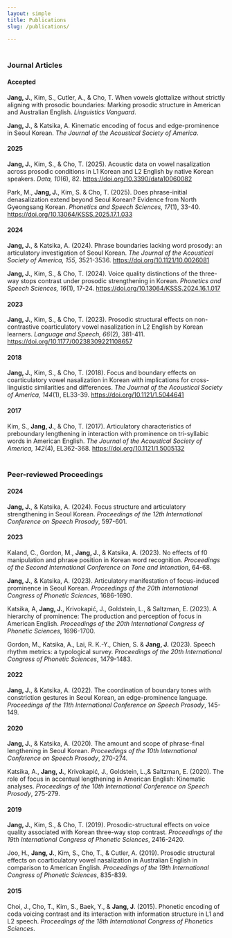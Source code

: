 ```yaml
---
layout: simple
title: Publications
slug: /publications/

---
```

<h6 style="font-size:5px"><br></h6>
<h3>Journal Articles</h3>

<h4>Accepted</h4>

  <b>Jang, J.</b>, Kim, S., Cutler, A., & Cho, T. When vowels glottalize without strictly aligning with prosodic boundaries: Marking prosodic structure in American and Australian English. <em>Linguistics Vanguard</em>.

  <b>Jang, J.</b>, & Katsika, A. Kinematic encoding of focus and edge-prominence in Seoul Korean. <em>The Journal of the Acoustical Society of America</em>.

<h4>2025</h4>

  <b>Jang, J.</b>, Kim, S., & Cho, T. (2025). Acoustic data on vowel nasalization across prosodic conditions in L1 Korean and L2 English by native Korean speakers. <em>Data, 10</em>(6), 82. <a href="https://doi.org/10.3390/data10060082">https://doi.org/10.3390/data10060082</a>

   Park, M., <b>Jang, J.</b>, Kim, S. & Cho, T. (2025). Does phrase-initial denasalization extend beyond Seoul Korean? Evidence from North Gyeongsang Korean. <em>Phonetics and Speech Sciences, 17</em>(1), 33-40. <a href="https://doi.org/10.13064/KSSS.2025.17.1.033">https://doi.org/10.13064/KSSS.2025.17.1.033</a>

  <h4>2024</h4>

   <b>Jang, J.</b>, & Katsika, A. (2024). Phrase boundaries lacking word prosody: an articulatory investigation of Seoul Korean. <em>The Journal of the Acoustical Society of America, 155</em>, 3521-3536. <a href="https://doi.org/10.1121/10.0026081">https://doi.org/10.1121/10.0026081</a>

   <b>Jang, J.</b>, Kim, S., & Cho, T. (2024). Voice quality distinctions of the three-way stops contrast under prosodic strengthening in Korean. <em>Phonetics and Speech Sciences, 16</em>(1), 17-24. <a href="https://doi.org/10.13064/KSSS.2024.16.1.017">https://doi.org/10.13064/KSSS.2024.16.1.017</a>

  <h4>2023</h4>

   <b>Jang, J.</b>, Kim, S., & Cho, T. (2023). Prosodic structural effects on non-contrastive coarticulatory vowel nasalization in L2 English by Korean learners. <em>Language and Speech, 66</em>(2), 381-411. <a href="https://doi.org/10.1177/00238309221108657">https://doi.org/10.1177/00238309221108657</a>

  <h4>2018</h4>

   <b>Jang, J.</b>, Kim, S., & Cho, T. (2018). Focus and boundary effects on coarticulatory vowel nasalization in Korean with implications for cross-linguistic similarities and differences. <em>The Journal of the Acoustical Society of America, 144</em>(1), EL33-39. <a href="https://doi.org/10.1121/1.5044641">https://doi.org/10.1121/1.5044641</a>

  <h4>2017</h4>

   Kim, S., <b>Jang, J.</b>, & Cho, T. (2017). Articulatory characteristics of preboundary lengthening in interaction with prominence on tri-syllabic words in American English. <em>The Journal of the Acoustical Society of America, 142</em>(4), EL362-368. <a href="https://doi.org/10.1121/1.5005132">https://doi.org/10.1121/1.5005132</a>


<h6 style="font-size:5px"><br></h6>

<h3>Peer-reviewed Proceedings</h3>

<h4>2024</h4>

<b>Jang, J.</b>, & Katsika, A. (2024). Focus structure and articulatory strengthening in Seoul Korean. <em> Proceedings of the 12th International Conference on Speech Prosody</em>, 597-601.

<h4>2023</h4>

  Kaland, C., Gordon, M., <b>Jang, J.</b>, & Katsika, A. (2023). No effects of f0 manipulation and phrase position in Korean word recognition. <em>Proceedings of the Second International Conference on Tone and Intonation</em>, 64-68.

  <b>Jang, J.</b>, & Katsika, A. (2023). Articulatory manifestation of focus-induced prominence in Seoul Korean. <em>Proceedings of the 20th International Congress of Phonetic Sciences</em>, 1686-1690.

  Katsika, A, <b>Jang, J.</b>, Krivokapić, J., Goldstein, L., & Saltzman, E. (2023). A hierarchy of prominence: The production and perception of focus in American English. <em>Proceedings of the 20th International Congress of Phonetic Sciences</em>, 1696-1700.

  Gordon, M., Katsika, A., Lai, R. K.-Y., Chien, S. & <b>Jang, J.</b> (2023). Speech rhythm metrics: a typological survey. <em>Proceedings of the 20th International Congress of Phonetic Sciences</em>, 1479-1483.

 <h4>2022</h4>

  <b>Jang, J.</b>, & Katsika, A. (2022). The coordination of boundary tones with constriction gestures in Seoul Korean, an edge-prominence language. <em> Proceedings of the 11th International Conference on Speech Prosody</em>, 145-149.

 <h4>2020</h4>

  <b>Jang, J.</b>, & Katsika, A. (2020). The amount and scope of phrase-final lengthening in Seoul Korean. <em> Proceedings of the 10th International Conference on Speech Prosody</em>, 270-274.

  Katsika, A., <b>Jang, J.</b>, Krivokapić, J., Goldstein, L.,& Saltzman, E. (2020). The role of focus in accentual lengthening in American English: Kinematic analyses. <em>Proceedings of the 10th International Conference on Speech Prosody</em>, 275-279.

 <h4>2019</h4>

  <b>Jang, J.</b>, Kim, S., & Cho, T. (2019). Prosodic-structural effects on voice quality associated with Korean three-way stop contrast. <em>Proceedings of the 19th International Congress of Phonetic Sciences</em>, 2416-2420.

  Joo, H., <b>Jang, J.</b>, Kim, S., Cho, T., & Cutler, A. (2019). Prosodic structural effects on coarticulatory vowel nasalization in Australian English in comparison to American English. <em>Proceedings of the 19th International Congress of Phonetic Sciences</em>, 835-839.

 <h4>2015</h4>

  Choi, J., Cho, T., Kim, S., Baek, Y., & <b>Jang, J</b>. (2015). Phonetic encoding of coda voicing contrast and its interaction with information structure in L1 and L2 speech. <em>Proceedings of the 18th International Congress of Phonetics Sciences</em>.

